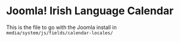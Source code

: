 # Joomla! Irish Language Calendar

This is the file to go with the Joomla install in
`media/system/js/fields/calendar-locales/`